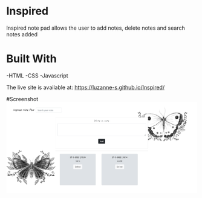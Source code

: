 # Inspired

Inspired note pad allows the user to add notes, delete notes and search notes added

# Built With

-HTML
-CSS
-Javascript

The live site is available at: https://luzanne-s.github.io/Inspired/

#Screenshot
![](images/inspired.png)
